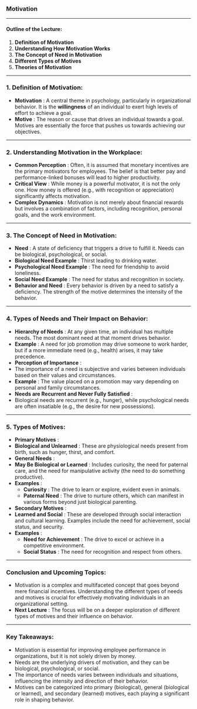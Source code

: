 ### Motivation

---

#### **Outline of the Lecture:**

1. **Definition of Motivation**
2. **Understanding How Motivation Works**
3. **The Concept of Need in Motivation**
4. **Different Types of Motives**
5. **Theories of Motivation**

---

### **1. Definition of Motivation:**

* **Motivation** : A central theme in psychology, particularly in organizational behavior. It is the **willingness** of an individual to exert high levels of effort to achieve a goal.
* **Motive** : The reason or cause that drives an individual towards a goal. Motives are essentially the force that pushes us towards achieving our objectives.

---

### **2. Understanding Motivation in the Workplace:**

* **Common Perception** : Often, it is assumed that monetary incentives are the primary motivators for employees. The belief is that better pay and performance-linked bonuses will lead to higher productivity.
* **Critical View** : While money is a powerful motivator, it is not the only one. How money is offered (e.g., with recognition or appreciation) significantly affects motivation.
* **Complex Dynamics** : Motivation is not merely about financial rewards but involves a combination of factors, including recognition, personal goals, and the work environment.

---

### **3. The Concept of Need in Motivation:**

* **Need** : A state of deficiency that triggers a drive to fulfill it. Needs can be biological, psychological, or social.
* **Biological Need Example** : Thirst leading to drinking water.
* **Psychological Need Example** : The need for friendship to avoid loneliness.
* **Social Need Example** : The need for status and recognition in society.
* **Behavior and Need** : Every behavior is driven by a need to satisfy a deficiency. The strength of the motive determines the intensity of the behavior.

---

### **4. Types of Needs and Their Impact on Behavior:**

* **Hierarchy of Needs** : At any given time, an individual has multiple needs. The most dominant need at that moment drives behavior.
* **Example** : A need for job promotion may drive someone to work harder, but if a more immediate need (e.g., health) arises, it may take precedence.
* **Perception of Importance** :
* The importance of a need is subjective and varies between individuals based on their values and circumstances.
* **Example** : The value placed on a promotion may vary depending on personal and family circumstances.
* **Needs are Recurrent and Never Fully Satisfied** :
* Biological needs are recurrent (e.g., hunger), while psychological needs are often insatiable (e.g., the desire for new possessions).

---

### **5. Types of Motives:**

* **Primary Motives** :
* **Biological and Unlearned** : These are physiological needs present from birth, such as hunger, thirst, and comfort.
* **General Needs** :
* **May Be Biological or Learned** : Includes curiosity, the need for paternal care, and the need for manipulative activity (the need to do something productive).
* **Examples** :
  *  **Curiosity** : The drive to learn or explore, evident even in animals.
  *  **Paternal Need** : The drive to nurture others, which can manifest in various forms beyond just biological parenting.
* **Secondary Motives** :
* **Learned and Social** : These are developed through social interaction and cultural learning. Examples include the need for achievement, social status, and security.
* **Examples** :
  *  **Need for Achievement** : The drive to excel or achieve in a competitive environment.
  *  **Social Status** : The need for recognition and respect from others.

---

### **Conclusion and Upcoming Topics:**

* Motivation is a complex and multifaceted concept that goes beyond mere financial incentives. Understanding the different types of needs and motives is crucial for effectively motivating individuals in an organizational setting.
* **Next Lecture** : The focus will be on a deeper exploration of different types of motives and their influence on behavior.

---

### **Key Takeaways:**

* Motivation is essential for improving employee performance in organizations, but it is not solely driven by money.
* Needs are the underlying drivers of motivation, and they can be biological, psychological, or social.
* The importance of needs varies between individuals and situations, influencing the intensity and direction of their behavior.
* Motives can be categorized into primary (biological), general (biological or learned), and secondary (learned) motives, each playing a significant role in shaping behavior.

